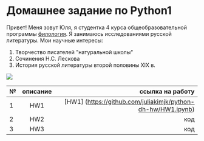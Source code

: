 # Домашнее задание по Python1
Привет! Меня зовут Юля, я студентка 4 курса общеобразовательной программы [филология](https://www.hse.ru/ba/philology/). Я занимаюсь исследованиями русской литературы. Мои научные интересы: 
1. Творчество писателей "натуральной школы"
2. Сочинения Н.С. Лескова
4. История русской литературы второй половины XIX в.

![](https://vignette.wikia.nocookie.net/hibike-euphonium/images/a/a6/Asu11.png/revision/latest?cb=20150510132242)

№|описание|ссылка на работу
---|:---:|---:
1|HW1|[HW1] (https://github.com/juliakimjk/python-dh-hw/HW1.ipynb)
2|HW2|код
3|HW3|код
